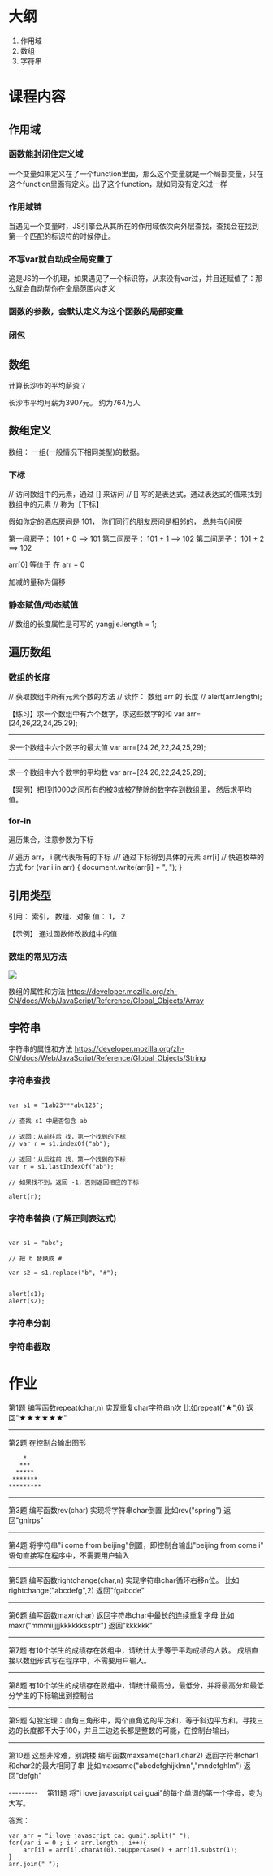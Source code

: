 
# 大纲 #
1. 作用域
2. 数组
3. 字符串

# 课程内容 #


## 作用域 ##


### 函数能封闭住定义域 ###


一个变量如果定义在了一个function里面，那么这个变量就是一个局部变量，只在这个function里面有定义。出了这个function，就如同没有定义过一样

### 作用域链 ###


当遇见一个变量时，JS引擎会从其所在的作用域依次向外层查找，查找会在找到第一个匹配的标识符的时候停止。


### 不写var就自动成全局变量了 ###


这是JS的一个机理，如果遇见了一个标识符，从来没有var过，并且还赋值了：那么就会自动帮你在全局范围内定义

### 函数的参数，会默认定义为这个函数的局部变量 ###

### 闭包 ###



















## 数组 ##



计算长沙市的平均薪资？























长沙市平均月薪为3907元。
约为764万人





















## 数组定义 ##

数组： 一组(一般情况下相同类型)的数据。












### 下标 ###
// 访问数组中的元素，通过 [] 来访问
// [] 写的是表达式，通过表达式的值来找到数组中的元素
// 称为【下标】




假如你定的酒店房间是 101， 
你们同行的朋友房间是相邻的，
总共有6间房

第一间房子： 101 + 0 ==> 101
第二间房子： 101 + 1 ==> 102
第二间房子： 101 + 2 ==> 102


arr[0] 等价于 在 arr + 0


加减的量称为偏移


### 静态赋值/动态赋值 ###

// 数组的长度属性是可写的
yangjie.length = 1;

## 遍历数组 ##

### 数组的长度 ###

// 获取数组中所有元素个数的方法
// 读作： 数组 arr 的 长度
// alert(arr.length);

【练习】求一个数组中有六个数字，求这些数字的和
var arr=[24,26,22,24,25,29];




---------
求一个数组中六个数字的最大值
var arr=[24,26,22,24,25,29];









---------
求一个数组中六个数字的平均数
var arr=[24,26,22,24,25,29];






【案例】把1到1000之间所有的被3或被7整除的数字存到数组里，
然后求平均值。



### for-in ###
遍历集合，注意参数为下标

// 遍历 arr， i 就代表所有的下标
/// 通过下标得到具体的元素 arr[i]
// 快速枚举的方式
for (var i in arr) {
	document.write(arr[i] + ", ");
}


## 引用类型 ##

引用： 索引， 数组、对象
值： 1， 2


【示例】 通过函数修改数组中的值



### 数组的常见方法 ###

![](array.png)

数组的属性和方法
https://developer.mozilla.org/zh-CN/docs/Web/JavaScript/Reference/Global_Objects/Array


## 字符串 ##

字符串的属性和方法
https://developer.mozilla.org/zh-CN/docs/Web/JavaScript/Reference/Global_Objects/String

### 字符串查找 ###

```

var s1 = "1ab23***abc123";

// 查找 s1 中是否包含 ab

// 返回：从前往后 找，第一个找到的下标
// var r = s1.indexOf("ab");

// 返回：从后往前 找，第一个找到的下标
var r = s1.lastIndexOf("ab");

// 如果找不到，返回 -1，否则返回相应的下标

alert(r);

```

### 字符串替换 (了解正则表达式) ###

```

var s1 = "abc";

// 把 b 替换成 #

var s2 = s1.replace("b", "#");


alert(s1);
alert(s2);
```

### 字符串分割 ###

### 字符串截取 ###




# 作业 #


第1题
编写函数repeat(char,n) 实现重复char字符串n次
比如repeat("★",6) 返回"★★★★★★"

---------
第2题
在控制台输出图形
```
    *
   ***
  *****
 *******
*********

```

---------
第3题
编写函数rev(char) 实现将字符串char倒置
比如rev("spring") 返回"gnirps"


---------
第4题
将字符串"i come from beijing"倒置，即控制台输出"beijing from come i"
语句直接写在程序中，不需要用户输入

---------
第5题
编写函数rightchange(char,n) 实现字符串char循环右移n位。
比如rightchange("abcdefg",2) 返回"fgabcde"


---------
第6题
编写函数maxr(char) 返回字符串char中最长的连续重复字母
比如maxr("mmmiijjjjkkkkkkssptr") 返回"kkkkkk"

---------
第7题
有10个学生的成绩存在数组中，请统计大于等于平均成绩的人数。
成绩直接以数组形式写在程序中，不需要用户输入。

---------
第8题
有10个学生的成绩存在数组中，请统计最高分，最低分，并将最高分和最低分学生的下标输出到控制台

---------
第9题
勾股定理：直角三角形中，两个直角边的平方和，等于斜边平方和。寻找三边的长度都不大于100，并且三边边长都是整数的可能，在控制台输出。

---------
第10题  这题非常难，别跳楼
编写函数maxsame(char1,char2) 返回字符串char1和char2的最大相同子串
比如maxsame("abcdefghijklmn","mndefghlm") 返回"defgh"

--------- 
第11题
将"i love javascript cai guai"的每个单词的第一个字母，变为大写。

答案：
```
var arr = "i love javascript cai guai".split(" ");
for(var i = 0 ; i < arr.length ; i++){
    arr[i] = arr[i].charAt(0).toUpperCase() + arr[i].substr(1);
}
arr.join(" ");

```

